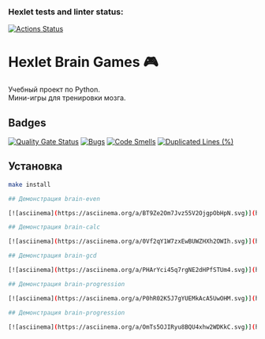 ### Hexlet tests and linter status:
[![Actions Status](https://github.com/shnoda2281/devops-engineer-from-scratch-project-49/actions/workflows/hexlet-check.yml/badge.svg)](https://github.com/shnoda2281/devops-engineer-from-scratch-project-49/actions)

# Hexlet Brain Games 🎮

Учебный проект по Python.  
Мини-игры для тренировки мозга.

## Badges

[![Quality Gate Status](https://sonarcloud.io/api/project_badges/measure?project=shnoda2281_devops-engineer-from-scratch-project-49&metric=alert_status)](https://sonarcloud.io/summary/new_code?id=shnoda2281_devops-engineer-from-scratch-project-49)
[![Bugs](https://sonarcloud.io/api/project_badges/measure?project=shnoda2281_devops-engineer-from-scratch-project-49&metric=bugs)](https://sonarcloud.io/summary/new_code?id=shnoda2281_devops-engineer-from-scratch-project-49)
[![Code Smells](https://sonarcloud.io/api/project_badges/measure?project=shnoda2281_devops-engineer-from-scratch-project-49&metric=code_smells)](https://sonarcloud.io/summary/new_code?id=shnoda2281_devops-engineer-from-scratch-project-49)
[![Duplicated Lines (%)](https://sonarcloud.io/api/project_badges/measure?project=shnoda2281_devops-engineer-from-scratch-project-49&metric=duplicated_lines_density)](https://sonarcloud.io/summary/new_code?id=shnoda2281_devops-engineer-from-scratch-project-49)

## Установка

```bash
make install

## Демонстрация brain-even

[![asciinema](https://asciinema.org/a/BT9Ze2Om7Jvz55V2OjgpObHpN.svg)](https://asciinema.org/a/BT9Ze2Om7Jvz55V2OjgpObHpN)

## Демонстрация brain-calc

[![asciinema](https://asciinema.org/a/0Vf2qY1W7zxEwBUWZHXh2OWIh.svg)](https://asciinema.org/a/0Vf2qY1W7zxEwBUWZHXh2OWIh)

## Демонстрация brain-gcd

[![asciinema](https://asciinema.org/a/PHArYci45q7rgNE2dHPfSTUm4.svg)](https://asciinema.org/a/PHArYci45q7rgNE2dHPfSTUm4)

## Демонстрация brain-progression

[![asciinema](https://asciinema.org/a/P0hR02K5J7gYUEMkAcA5UwOHM.svg)](https://asciinema.org/a/P0hR02K5J7gYUEMkAcA5UwOHM)

## Демонстрация brain-progression

[![asciinema](https://asciinema.org/a/OmTs5OJIRyu8BQU4xhw2WDKkC.svg)](https://asciinema.org/a/OmTs5OJIRyu8BQU4xhw2WDKkC)
